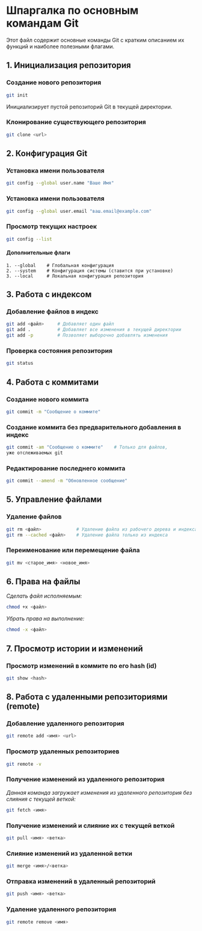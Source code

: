 # Шпаргалка по основным командам Git

Этот файл содержит основные команды Git с кратким описанием их функций и наиболее полезными флагами.

## 1. Инициализация репозитория

### Создание нового репозитория
```bash
git init
```
Инициализирует пустой репозиторий Git в текущей директории.

### Клонирование существующего репозитория
```bash
git clone <url>
```

## 2. Конфигурация Git

### Установка имени пользователя
```bash
git config --global user.name "Ваше Имя"
```

### Установка имени пользователя
```bash
git config --global user.email "ваш.email@example.com"
```

### Просмотр текущих настроек
```bash
git config --list
```

#### Дополнительные флаги
    1. --global    # Глобальная конфигурация
    2. --system    # Конфигурация системы (ставится при установке)
    3. --local     # Локальная конфигурация репозитория

## 3. Работа с индексом

### Добавление файлов в индекс
```bash
git add <файл>     # Добавляет один файл
git add .          # Добавляет все изменения в текущей директории
git add -p         # Позволяет выборочно добавлять изменения
```

### Проверка состояния репозитория
```bash
git status
```

## 4. Работа с коммитами

### Создание нового коммита
```bash
git commit -m "Сообщение о коммите"
```

### Создание коммита без предварительного добавления в индекс
```bash
git commit -am "Сообщение о коммите"    # Только для файлов, 
уже отслеживаемых git
```

### Редактирование последнего коммита
```bash
git commit --amend -m "Обновленное сообщение"
```

## 5. Управление файлами

### Удаление файлов
```bash
git rm <файл>             # Удаление файла из рабочего дерева и индекса
git rm --cached <файл>    # Удаление файла только из индекса
```

### Переименование или перемещение файла
```bash
git mv <старое_имя> <новое_имя>
```

## 6. Права на файлы

*Сделать файл исполняемым:*
```bash
chmod +x <файл>
```

*Убрать права на выполнение:*
```bash
chmod -x <файл>
```

## 7. Просмотр истории и изменений

### Просмотр изменений в коммите по его hash (id)
```bash
git show <hash>
```

## 8. Работа с удаленными репозиториями (remote)

### Добавление удаленного репозитория
```bash
git remote add <имя> <url>
```

### Просмотр удаленных репозиториев
```bash
git remote -v
```

### Получение изменений из удаленного репозитория
*Данная команда загружает изменения из удаленного репозитория без слияния с текущей веткой:*
```bash
git fetch <имя>
```

### Получение изменений и слияние их с текущей веткой
```bash
git pull <имя> <ветка>
```

### Слияние изменений из удаленной ветки
```bash
git merge <имя>/<ветка>
```

### Отправка изменений в удаленный репозиторий
```bash
git push <имя> <ветка>
```

### Удаление удаленного репозитория
```bash
git remote remove <имя>
```